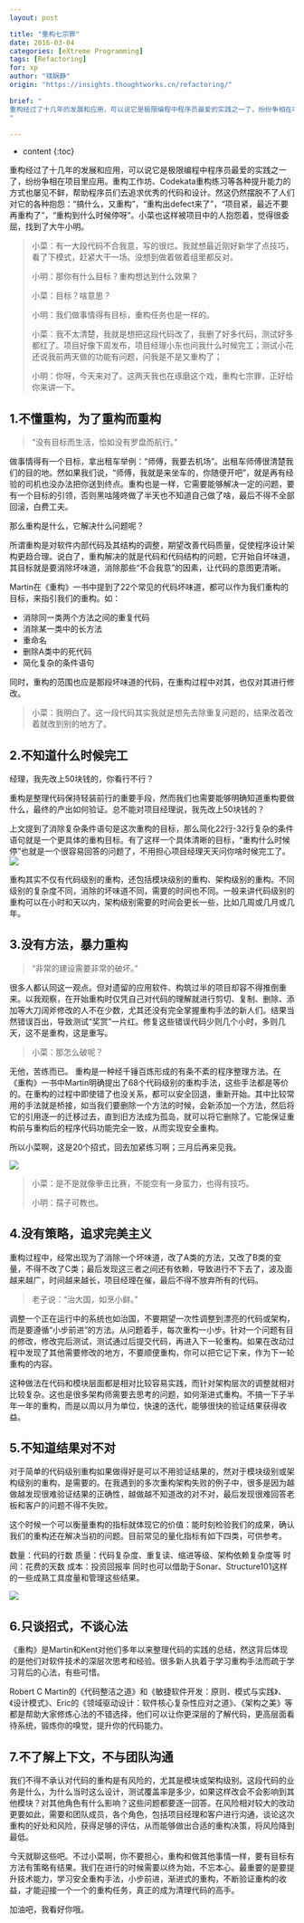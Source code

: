 ```yaml
---
layout: post

title: "重构七宗罪"
date: 2016-03-04
categories: [eXtreme Programming]
tags: [Refactoring]
for: xp
author: "禚娴静"
origin: "https://insights.thoughtworks.cn/refactoring/"

brief: "
重构经过了十几年的发展和应用，可以说它是极限编程中程序员最爱的实践之一了，纷纷争相在项目里应用。重构工作坊、Codekata重构练习等各种提升能力的方式也屡见不鲜，帮助程序员们去追求优秀的代码和设计。然这仍然摆脱不了人们对它的各种抱怨：“搞什么，又重构”，“重构出defect来了”，“项目紧，最近不要再重构了”，“重构到什么时候停呀”。小菜也这样被项目中的人抱怨着，觉得很委屈，找到了大牛小明。
"

---
```


* content
{:toc}


重构经过了十几年的发展和应用，可以说它是极限编程中程序员最爱的实践之一了，纷纷争相在项目里应用。重构工作坊、Codekata重构练习等各种提升能力的方式也屡见不鲜，帮助程序员们去追求优秀的代码和设计。然这仍然摆脱不了人们对它的各种抱怨：“搞什么，又重构”，“重构出defect来了”，“项目紧，最近不要再重构了”，“重构到什么时候停呀”。小菜也这样被项目中的人抱怨着，觉得很委屈，找到了大牛小明。

> 小菜：有一大段代码不合我意，写的很烂。我就想最近刚好新学了点技巧，看了下模式，赶紧大干一场。没想到做着做着组里都反对。
>
> 小明：那你有什么目标？重构想达到什么效果？
>
> 小菜：目标？啥意思？
>
> 小明：我们做事情得有目标，重构任务也是一样的。
>
> 小菜：我不太清楚，我就是想把这段代码改了，我删了好多代码，测试好多都红了。项目好像下周发布，项目经理小东也问我什么时候完工；测试小花还说我前两天做的功能有问题，问我是不是又重构了；
>
> 小明：你呀，今天来对了。这两天我也在琢磨这个戏，重构七宗罪，正好给你来讲一下。

## 1.不懂重构，为了重构而重构
> “没有目标而生活，恰如没有罗盘而航行。”

做事情得有一个目标，拿出租车举例：“师傅，我要去机场”。出租车师傅很清楚我们的目的地。然如果我们说，“师傅，我就是来坐车的，你随便开吧”，就是再有经验的司机也没办法把你送到终点。重构也是一样，它需要能够解决一定的问题，要有一个目标的引领，否则黑咕隆咚做了半天也不知道自己做了啥，最后不得不全部回滚，白费工夫。

那么重构是什么，它解决什么问题呢？

所谓重构是对软件内部代码及其结构的调整，期望改善代码质量，促使程序设计架构更趋合理。说白了，重构解决的就是代码和代码结构的问题，它开始自坏味道，其目标就是要消除坏味道，消除那些“不合我意”的因素，让代码的意图更清晰。

Martin在《重构》一书中提到了22个常见的代码坏味道，都可以作为我们重构的目标，来指引我们的重构。如：

- 消除同一类两个方法之间的重复代码
- 消除某一类中的长方法
- 重命名
- 删除A类中的死代码
- 简化复杂的条件语句

同时，重构的范围也应是那段坏味道的代码，在重构过程中对其，也仅对其进行修改。

> 小菜：我明白了。这一段代码其实我就是想先去除重复问题的，结果改着改着就改到别的地方了。



## 2.不知道什么时候完工
经理，我先改上50块钱的，你看行不行？

重构是整理代码保持轻装前行的重要手段，然而我们也需要能够明确知道重构要做什么，最终的产出如何验证。总不能对项目经理说，我先改上50块钱的？

上文提到了消除复杂条件语句是这次重构的目标，那么简化22行-32行复杂的条件语句就是一个更具体的重构目标。有了这样一个具体清晰的目标，“重构什么时候停”也就是一个很容易回答的问题了，不用担心项目经理天天问你啥时候完工了。
![](http://insights.thoughtworkers.org/wp-content/uploads/2016/03/02.jpeg)


重构其实不仅有代码级别的重构，还包括模块级别的重构、架构级别的重构。不同级别的复杂度不同，消除的坏味道不同，需要的时间也不同。一般来讲代码级别的重构可以在小时和天以内，架构级别需要的时间会更长一些，比如几周或几月或几年。



## 3.没有方法，暴力重构
> “非常的建设需要非常的破坏。”

很多人都认同这一观点。但对遗留的应用软件、构筑过半的项目却容不得推倒重来。以我观察，在开始重构时仅凭自己对代码的理解就进行剪切、复制、删除、添加等大刀阔斧修改的人不在少数，尤其还没有完全掌握重构手法的新人们。结果当然错误百出，导致测试“奖赏”一片红。修复这些错误代码少则几个小时，多则几天，这不是重构，这是重写。

> 小菜：那怎么破呢？

无他，苦练而已。
重构是一种经千锤百炼形成的有条不紊的程序整理方法。在《重构》一书中Martin明确提出了68个代码级别的重构手法，这些手法都是等价的。在重构的过程中即使错了也没关系，都可以安全回退，重新开始。其中比较常用的手法就是桥接，如当我们要删除一个方法的时候，会新添加一个方法，然后将它的引用逐一的迁移过去，直到旧方法成为孤岛，就可以将它删除了。它能保证重构前与重构后的程序代码功能完全一致，从而实现安全重构。

所以小菜啊，这是20个招式，回去加紧练习啊；三月后再来见我。

![](http://insights.thoughtworkers.org/wp-content/uploads/2016/03/03.jpeg)

> 小菜：是不是就像拳击比赛，不能空有一身蛮力，也得有技巧。
>
> 小明：孺子可教也。


## 4.没有策略，追求完美主义
重构过程中，经常出现为了消除一个坏味道，改了A类的方法，又改了B类的变量，不得不改了C类；最后发现这三者之间还有依赖，导致进行不下去了，波及面越来越广，时间越来越长，项目经理在催，最后不得不放弃所有的代码。

> 老子说：“治大国，如烹小鲜。”

调整一个正在运行中的系统也如治国，不要期望一次性调整到漂亮的代码或架构，而是要遵循“小步前进”的方法。从问题着手，每次重构一小步。针对一个问题有目的修改，修改完后测试，测试通过后提交代码，再进入下一轮重构。如果在改动过程中发现了其他需要修改的地方，不要顺便重构，你可以把它记下来，作为下一轮重构的内容。

这种做法在代码和模块层面都是相对比较容易实践，而针对架构层次的调整就相对比较复杂。这也是很多架构师需要去思考的问题，如何渐进式重构。不搞一下子半年一年的重构，而是以周以月为单位，快速的迭代，能够很快的验证结果获得收益。


## 5.不知道结果对不对
对于简单的代码级别重构如果做得好是可以不用验证结果的，然对于模块级别或架构级别的重构，是需要的。在我遇到的多次重构架构失败的例子中，很多是因为越做越发现很难验证结果的正确性，越做越不知道改的对不对，最后发现很难回答老板和客户的问题不得不失败。

这个时候一个可以衡量重构的指标就体现它的价值：能时刻检验我们的成果，确认我们的重构还在解决当初的问题。目前常见的量化指标有如下四类，可供参考。

数量：代码的行数
质量：代码复杂度、重复读、缩进等级、架构依赖复杂度等
时间：花费的天数
成本：投资回报率
同时也可以借助于Sonar、Structure101这样的一些成熟工具度量和管理这些结果。

![](http://insights.thoughtworkers.org/wp-content/uploads/2016/03/04.jpeg)

## 6.只谈招式，不谈心法
《重构》是Martin和Kent对他们多年以来整理代码的实践的总结，然这背后体现的是他们对软件技术的深层次思考和经验。很多新人执着于学习重构手法而疏于学习背后的心法，有些可惜。

Robert C Martin的《代码整洁之道》和《敏捷软件开发：原则、模式与实践》、《设计模式》、Eric的《领域驱动设计：软件核心复杂性应对之道》、《架构之美》等都是帮助大家修炼心法的不错选择，他们可以让你更深层的了解代码，更高层面看待系统，锻炼你的嗅觉，提升你的代码能力。

## 7.不了解上下文，不与团队沟通
我们不得不承认对代码的重构是有风险的，尤其是模块或架构级别。这段代码的业务是什么，为什么当时这么设计，测试覆盖率是多少，如果这样改会不会影响到其他模块？对其他角色有什么影响？这些问题都要逐一回答。在风险相对较大的改动更要如此，需要和团队成员，各个角色，包括项目经理和客户进行沟通，谈论这次重构的好处和风险，获得足够的评估，从而能够做出合适的重构决策，将风险降到最低。

今天就聊这些吧。不过小菜啊，你不要担心，重构和做其他事情一样，要有目标有方法有策略有结果。我们在进行的时候需要以终为始，不忘本心。最重要的是要提升技术能力，学习安全重构手法，小步前进，渐进式的重构，不断验证重构的收益，才能迎接一个一个的重构任务，真正的成为清理代码的高手。

加油吧，我看好你哦。
